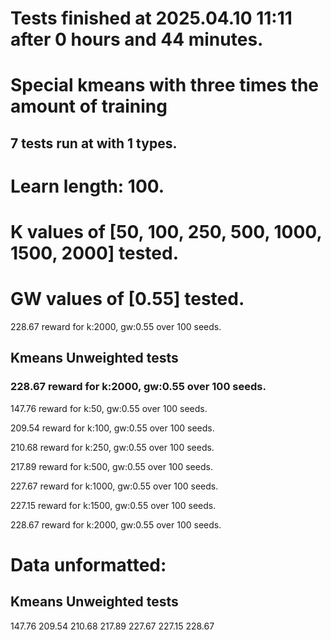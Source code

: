 # Tests finished at 2025.04.10 11:11 after 0 hours and 44 minutes.
# Special kmeans with three times the amount of training
## 7 tests run at with 1 types.
# Learn length: 100.
# K values of [50, 100, 250, 500, 1000, 1500, 2000] tested.
# GW values of [0.55] tested.

228.67 reward for k:2000, gw:0.55 over 100 seeds.


## Kmeans Unweighted tests
### 228.67 reward for k:2000, gw:0.55 over 100 seeds.

147.76 reward for k:50, gw:0.55 over 100 seeds.

209.54 reward for k:100, gw:0.55 over 100 seeds.

210.68 reward for k:250, gw:0.55 over 100 seeds.

217.89 reward for k:500, gw:0.55 over 100 seeds.

227.67 reward for k:1000, gw:0.55 over 100 seeds.

227.15 reward for k:1500, gw:0.55 over 100 seeds.

228.67 reward for k:2000, gw:0.55 over 100 seeds.


# Data unformatted:



## Kmeans Unweighted tests
147.76
209.54
210.68
217.89
227.67
227.15
228.67
